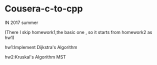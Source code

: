 # Cousera-c-to-cpp

IN 2017 summer

(There I skip homework1,the basic one , so it starts from homework2 as hw1) 



hw1:Implement Dijkstra's Algorithm


hw2:Kruskal's Algorithm MST
